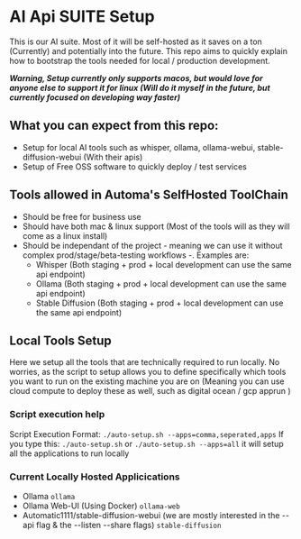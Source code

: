 # AI Api SUITE Setup
This is our AI suite. Most of it will be self-hosted as it saves on a ton (Currently) and potentially into the future. This repo aims to quickly explain how to bootstrap the tools needed for local / production development.

_**Warning, Setup currently only supports macos, but would love for anyone else to support it for linux (Will do it myself in the future, but currently focused on developing way faster)**_

## What you can expect from this repo:
- Setup for local AI tools such as whisper, ollama, ollama-webui, stable-diffusion-webui (With their apis)
- Setup of Free OSS software to quickly deploy / test services 

## Tools allowed in Automa's SelfHosted ToolChain
- Should be free for business use
- Should have both mac & linux support (Most of the tools will as they will come as a linux install)
- Should be independant of the project - meaning we can use it without complex prod/stage/beta-testing workflows -.
    Examples are:
    - Whisper (Both staging + prod + local development can use the same api endpoint)
    - Ollama (Both staging + prod + local development can use the same api endpoint)
    - Stable Diffusion (Both staging + prod + local development can use the same api endpoint) 

## Local Tools Setup
Here we setup all the tools that are technically required to run locally. No worries, as the script to setup allows you to define specifically which tools you want to run on the existing machine you are on (Meaning you can use cloud compute to deploy these as well, such as digital ocean / gcp apprun ) 

### Script execution help
Script Execution Format:
`./auto-setup.sh --apps=comma,seperated,apps`
If you type this: `./auto-setup.sh` or `./auto-setup.sh --apps=all` it will setup all the applications to run locally

### Current Locally Hosted Applicications
- Ollama `ollama`
- Ollama Web-UI (Using Docker) `ollama-web`
- Automatic1111/stable-diffusion-webui (we are mostly interested in the --api flag & the --listen --share flags) `stable-diffusion`


